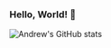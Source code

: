 ### Hello, World! 👋

![Andrew's GitHub stats](https://github-readme-stats.vercel.app/api?username=a2thelee&show_icons=true&theme=tokyonight)

<!--
**a2thelee/a2thelee** is a ✨ _special_ ✨ repository because its `README.md` (this file) appears on your GitHub profile.

Here are some ideas to get you started:

- 🔭 I’m currently working on ...
- 🌱 I’m currently learning ...
- 👯 I’m looking to collaborate on ...
- 🤔 I’m looking for help with ...
- 💬 Ask me about ...
- 📫 How to reach me: ...
- 😄 Pronouns: ...
- ⚡ Fun fact: ...
-->
